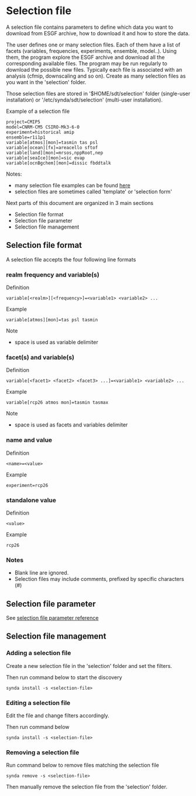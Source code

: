 # Selection file

A selection file contains parameters to define which data you want to download
from ESGF archive, how to download it and how to store the data.

The user defines one or many selection files. Each of them have a list of
facets (variables, frequencies, experiments, ensemble, model..). Using them,
the program explore the ESGF archive and download all the corresponding
available files. The program may be run regularly to download the possible new
files. Typically each file is associated with an analysis (cfmip, downscaling
and so on). Create as many selection files as you want in the 'selection'
folder.

Those selection files are stored in '$HOME/sdt/selection' folder (single-user
installation) or '/etc/synda/sdt/selection' (multi-user installation).

Example of a selection file

    project=CMIP5
    model=CNRM-CM5 CSIRO-Mk3-6-0
    experiment=historical amip
    ensemble=r1i1p1
    variable[atmos][mon]=tasmin tas psl
    variable[ocean][fx]=areacello sftof
    variable[land][mon]=mrsos,nppRoot,nep
    variable[seaIce][mon]=sic evap
    variable[ocnBgchem][mon]=dissic fbddtalk

Notes:

* many selection file examples can be found [here](https://github.com/Prodiguer/synda/tree/master/sdt/selection/sample)
* selection files are sometimes called 'template' or 'selection form'

Next parts of this document are organized in 3 main sections

* Selection file format
* Selection file parameter
* Selection file management

## Selection file format

A selection file accepts the four following line formats

### realm frequency and variable(s)

Definition

    variable[<realm>][<frequency>]=<variable1> <variable2> ...

Example

    variable[atmos][mon]=tas psl tasmin

Note

* space is used as variable delimiter

### facet(s) and variable(s)

Definition

    variable[<facet1> <facet2> <facet3> ...]=<variable1> <variable2> ...

Example

    variable[rcp26 atmos mon]=tasmin tasmax

Note

* space is used as facets and variables delimiter

### name and value

Definition

    <name>=<value>

Example

    experiment=rcp26

### standalone value

Definition

    <value>

Example

    rcp26

### Notes

* Blank line are ignored.
* Selection files may include comments, prefixed by specific characters (#)

## Selection file parameter

See [selection file parameter reference](selection_file_parameter_reference.md)

## Selection file management

### Adding a selection file

Create a new selection file in the 'selection' folder and set the filters.

Then run command below to start the discovery

    synda install -s <selection-file>

### Editing a selection file

Edit the file and change filters accordingly.

Then run command below

    synda install -s <selection-file>

### Removing a selection file

Run command below to remove files matching the selection file

    synda remove -s <selection-file>

Then manually remove the selection file from the 'selection' folder.
